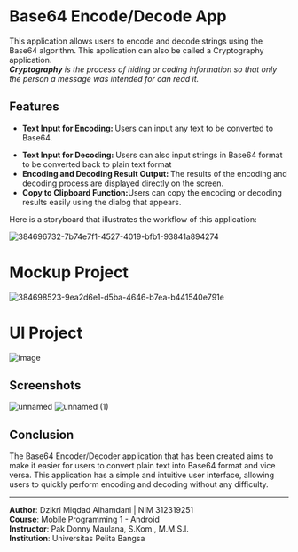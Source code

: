 # **Base64 Encode/Decode App**

This application allows users to encode and decode strings using the Base64 algorithm. This application can also be called a Cryptography application.<br>
_**Cryptography** is the process of hiding or coding information so that only the person a message was intended for can read it._



## **Features**
- <p dir="auto"><strong>Text Input for Encoding: </strong>Users can input any text to be converted to Base64.
- <strong>Text Input for Decoding: </strong>Users can also input strings in Base64 format to be converted back to plain text format<br>
- <strong>Encoding and Decoding Result Output: </strong>The results of the encoding and decoding process are displayed directly on the screen.<br>
- <strong>Copy to Clipboard Function:</strong>Users can copy the encoding or decoding results easily using the dialog that appears.
<p>
Here is a storyboard that illustrates the workflow of this application:

![384696732-7b74e7f1-4527-4019-bfb1-93841a894274](https://github.com/user-attachments/assets/26ec5751-3c6c-4cb6-a69e-27442b15b1be)


# **Mockup Project**
![384698523-9ea2d6e1-d5ba-4646-b7ea-b441540e791e](https://github.com/user-attachments/assets/1677f34a-532f-49ae-b735-0ec09678fddf)


# **UI Project**

![image](https://github.com/user-attachments/assets/fb0bb15f-e7e3-4afc-a0bb-0123c2ef7203)

## Screenshots

![unnamed](https://github.com/user-attachments/assets/60bdb263-eb7d-4810-a8a0-166a4adf0ea8) ![unnamed (1)](https://github.com/user-attachments/assets/7b2e41ce-85c0-46f4-87e0-9adc380c722c)


## Conclusion

The Base64 Encoder/Decoder application that has been created aims to make it easier for users to convert plain text into Base64 format and vice versa. This application has a simple and intuitive user interface, allowing users to quickly perform encoding and decoding without any difficulty.

<hr>
<p dir="auto"><strong>Author</strong>: Dzikri Miqdad Alhamdani | NIM 312319251<br>
<strong>Course</strong>: Mobile Programming 1 - Android<br>
<strong>Instructor</strong>: Pak Donny Maulana, S.Kom., M.M.S.I.<br>
<strong>Institution</strong>: Universitas Pelita Bangsa</p>

